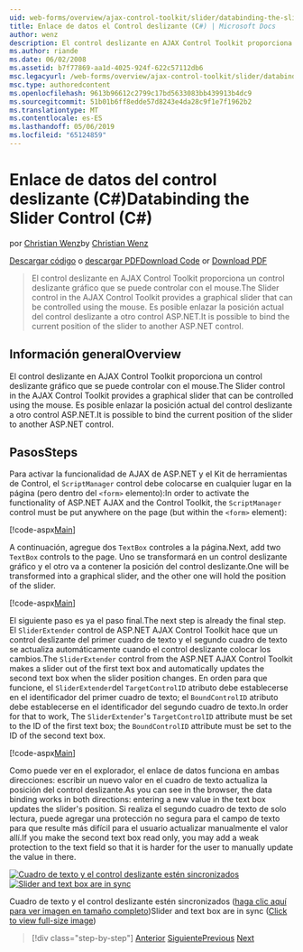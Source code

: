 ```yaml
---
uid: web-forms/overview/ajax-control-toolkit/slider/databinding-the-slider-control-cs
title: Enlace de datos el Control deslizante (C#) | Microsoft Docs
author: wenz
description: El control deslizante en AJAX Control Toolkit proporciona un control deslizante gráfico que se puede controlar con el mouse. Es posible enlazar la sición actual...
ms.author: riande
ms.date: 06/02/2008
ms.assetid: b7f77869-aa1d-4025-924f-622c57112db6
msc.legacyurl: /web-forms/overview/ajax-control-toolkit/slider/databinding-the-slider-control-cs
msc.type: authoredcontent
ms.openlocfilehash: 9613b96612c2799c17bd5633083bb439913b4dc9
ms.sourcegitcommit: 51b01b6ff8edde57d8243e4da28c9f1e7f1962b2
ms.translationtype: MT
ms.contentlocale: es-ES
ms.lasthandoff: 05/06/2019
ms.locfileid: "65124859"
---
```

# <a name="databinding-the-slider-control-c"></a><span data-ttu-id="a458c-104">Enlace de datos del control deslizante (C#)</span><span class="sxs-lookup"><span data-stu-id="a458c-104">Databinding the Slider Control (C#)</span></span>

<span data-ttu-id="a458c-105">por [Christian Wenz](https://github.com/wenz)</span><span class="sxs-lookup"><span data-stu-id="a458c-105">by [Christian Wenz](https://github.com/wenz)</span></span>

<span data-ttu-id="a458c-106">[Descargar código](http://download.microsoft.com/download/9/3/f/93f8daea-bebd-4821-833b-95205389c7d0/Slider0.cs.zip) o [descargar PDF](http://download.microsoft.com/download/2/d/c/2dc10e34-6983-41d4-9c08-f78f5387d32b/slider0CS.pdf)</span><span class="sxs-lookup"><span data-stu-id="a458c-106">[Download Code](http://download.microsoft.com/download/9/3/f/93f8daea-bebd-4821-833b-95205389c7d0/Slider0.cs.zip) or [Download PDF](http://download.microsoft.com/download/2/d/c/2dc10e34-6983-41d4-9c08-f78f5387d32b/slider0CS.pdf)</span></span>

> <span data-ttu-id="a458c-107">El control deslizante en AJAX Control Toolkit proporciona un control deslizante gráfico que se puede controlar con el mouse.</span><span class="sxs-lookup"><span data-stu-id="a458c-107">The Slider control in the AJAX Control Toolkit provides a graphical slider that can be controlled using the mouse.</span></span> <span data-ttu-id="a458c-108">Es posible enlazar la posición actual del control deslizante a otro control ASP.NET.</span><span class="sxs-lookup"><span data-stu-id="a458c-108">It is possible to bind the current position of the slider to another ASP.NET control.</span></span>

## <a name="overview"></a><span data-ttu-id="a458c-109">Información general</span><span class="sxs-lookup"><span data-stu-id="a458c-109">Overview</span></span>

<span data-ttu-id="a458c-110">El control deslizante en AJAX Control Toolkit proporciona un control deslizante gráfico que se puede controlar con el mouse.</span><span class="sxs-lookup"><span data-stu-id="a458c-110">The Slider control in the AJAX Control Toolkit provides a graphical slider that can be controlled using the mouse.</span></span> <span data-ttu-id="a458c-111">Es posible enlazar la posición actual del control deslizante a otro control ASP.NET.</span><span class="sxs-lookup"><span data-stu-id="a458c-111">It is possible to bind the current position of the slider to another ASP.NET control.</span></span>

## <a name="steps"></a><span data-ttu-id="a458c-112">Pasos</span><span class="sxs-lookup"><span data-stu-id="a458c-112">Steps</span></span>

<span data-ttu-id="a458c-113">Para activar la funcionalidad de AJAX de ASP.NET y el Kit de herramientas de Control, el `ScriptManager` control debe colocarse en cualquier lugar en la página (pero dentro del `<form>` elemento):</span><span class="sxs-lookup"><span data-stu-id="a458c-113">In order to activate the functionality of ASP.NET AJAX and the Control Toolkit, the `ScriptManager` control must be put anywhere on the page (but within the `<form>` element):</span></span>

[!code-aspx[Main](databinding-the-slider-control-cs/samples/sample1.aspx)]

<span data-ttu-id="a458c-114">A continuación, agregue dos `TextBox` controles a la página.</span><span class="sxs-lookup"><span data-stu-id="a458c-114">Next, add two `TextBox` controls to the page.</span></span> <span data-ttu-id="a458c-115">Uno se transformará en un control deslizante gráfico y el otro va a contener la posición del control deslizante.</span><span class="sxs-lookup"><span data-stu-id="a458c-115">One will be transformed into a graphical slider, and the other one will hold the position of the slider.</span></span>

[!code-aspx[Main](databinding-the-slider-control-cs/samples/sample2.aspx)]

<span data-ttu-id="a458c-116">El siguiente paso es ya el paso final.</span><span class="sxs-lookup"><span data-stu-id="a458c-116">The next step is already the final step.</span></span> <span data-ttu-id="a458c-117">El `SliderExtender` control de ASP.NET AJAX Control Toolkit hace que un control deslizante del primer cuadro de texto y el segundo cuadro de texto se actualiza automáticamente cuando el control deslizante colocar los cambios.</span><span class="sxs-lookup"><span data-stu-id="a458c-117">The `SliderExtender` control from the ASP.NET AJAX Control Toolkit makes a slider out of the first text box and automatically updates the second text box when the slider position changes.</span></span> <span data-ttu-id="a458c-118">En orden para que funcione, el `SliderExtender`del `TargetControlID` atributo debe establecerse en el identificador del primer cuadro de texto; el `BoundControlID` atributo debe establecerse en el identificador del segundo cuadro de texto.</span><span class="sxs-lookup"><span data-stu-id="a458c-118">In order for that to work, The `SliderExtender`'s `TargetControlID` attribute must be set to the ID of the first text box; the `BoundControlID` attribute must be set to the ID of the second text box.</span></span>

[!code-aspx[Main](databinding-the-slider-control-cs/samples/sample3.aspx)]

<span data-ttu-id="a458c-119">Como puede ver en el explorador, el enlace de datos funciona en ambas direcciones: escribir un nuevo valor en el cuadro de texto actualiza la posición del control deslizante.</span><span class="sxs-lookup"><span data-stu-id="a458c-119">As you can see in the browser, the data binding works in both directions: entering a new value in the text box updates the slider's position.</span></span> <span data-ttu-id="a458c-120">Si realiza el segundo cuadro de texto de solo lectura, puede agregar una protección no segura para el campo de texto para que resulte más difícil para el usuario actualizar manualmente el valor allí.</span><span class="sxs-lookup"><span data-stu-id="a458c-120">If you make the second text box read only, you may add a weak protection to the text field so that it is harder for the user to manually update the value in there.</span></span>

<span data-ttu-id="a458c-121">[![Cuadro de texto y el control deslizante estén sincronizados](databinding-the-slider-control-cs/_static/image2.png)](databinding-the-slider-control-cs/_static/image1.png)</span><span class="sxs-lookup"><span data-stu-id="a458c-121">[![Slider and text box are in sync](databinding-the-slider-control-cs/_static/image2.png)](databinding-the-slider-control-cs/_static/image1.png)</span></span>

<span data-ttu-id="a458c-122">Cuadro de texto y el control deslizante estén sincronizados ([haga clic aquí para ver imagen en tamaño completo](databinding-the-slider-control-cs/_static/image3.png))</span><span class="sxs-lookup"><span data-stu-id="a458c-122">Slider and text box are in sync ([Click to view full-size image](databinding-the-slider-control-cs/_static/image3.png))</span></span>

> [!div class="step-by-step"]
> <span data-ttu-id="a458c-123">[Anterior](using-the-slider-control-with-auto-postback-cs.md)
> [Siguiente](using-the-slider-control-with-auto-postback-vb.md)</span><span class="sxs-lookup"><span data-stu-id="a458c-123">[Previous](using-the-slider-control-with-auto-postback-cs.md)
[Next](using-the-slider-control-with-auto-postback-vb.md)</span></span>
